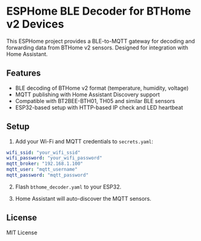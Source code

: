 # ESPHome BLE Decoder for BTHome v2 Devices

This ESPHome project provides a BLE-to-MQTT gateway for decoding and forwarding data from BTHome v2 sensors. Designed for integration with Home Assistant.

## Features

- BLE decoding of BTHome v2 format (temperature, humidity, voltage)
- MQTT publishing with Home Assistant Discovery support
- Compatible with BT2BEE-BTH01, TH05 and similar BLE sensors
- ESP32-based setup with HTTP-based IP check and LED heartbeat

## Setup

1. Add your Wi-Fi and MQTT credentials to `secrets.yaml`:
```yaml
wifi_ssid: "your_wifi_ssid"
wifi_password: "your_wifi_password"
mqtt_broker: "192.168.1.100"
mqtt_user: "mqtt_username"
mqtt_password: "mqtt_password"
```

2. Flash `bthome_decoder.yaml` to your ESP32.

3. Home Assistant will auto-discover the MQTT sensors.

## License

MIT License
